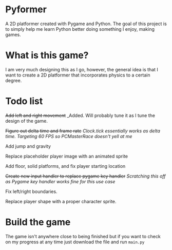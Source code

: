 # Pyformer

A 2D platformer created with Pygame and Python. The goal of this project is to simply help me learn Python better doing something I enjoy, making games.

# What is this game?

I am very much designing this as I go, however, the general idea is that I want to create a 2D platformer that incorporates physics
to a certain degree.

# Todo list 

~~Add left and right movement~~ _Added. Will probably tune it as I tune the design of the game.

~~Figure out delta time and frame rate~~ _Clock.tick essentially works as delta time. Targeting 60 FPS so PCMasterRace doesn't yell at me_

Add jump and gravity

Replace placeholder player image with an animated sprite

Add floor, solid platforms, and fix player starting location

~~Create new input handler to replace pygame key handler~~ _Scratching this off as Pygame key handler works fine for this use case_

Fix left/right boundaries.

Replace player shape with a proper character sprite.

# Build the game

The game isn't anywhere close to being finished but if you want to check on my progress at any time just download the file and run
`main.py`


